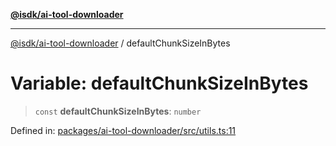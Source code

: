 [**@isdk/ai-tool-downloader**](../README.md)

***

[@isdk/ai-tool-downloader](../globals.md) / defaultChunkSizeInBytes

# Variable: defaultChunkSizeInBytes

> `const` **defaultChunkSizeInBytes**: `number`

Defined in: [packages/ai-tool-downloader/src/utils.ts:11](https://github.com/isdk/ai-tool-download.js/blob/9899344a67863acfa03d6df4c6ba1f7ac38d4db9/src/utils.ts#L11)
